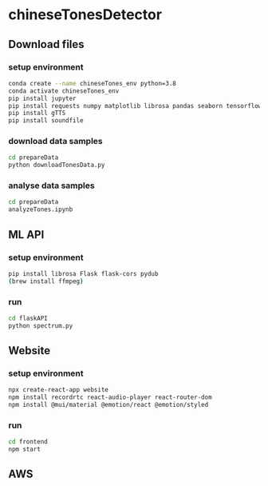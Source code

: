 # chineseTonesDetector

## Download files

### setup environment
```sh
conda create --name chineseTones_env python=3.8
conda activate chineseTones_env
pip install jupyter 
pip install requests numpy matplotlib librosa pandas seaborn tensorflow boto3
pip install gTTS
pip install soundfile
```

### download data samples
```sh
cd prepareData
python downloadTonesData.py
```

### analyse data samples
```sh
cd prepareData
analyzeTones.ipynb
```

## ML API

### setup environment
```sh
pip install librosa Flask flask-cors pydub
(brew install ffmpeg)
```

### run
```sh
cd flaskAPI
python spectrum.py
```

## Website

### setup environment
```sh
npx create-react-app website
npm install recordrtc react-audio-player react-router-dom
npm install @mui/material @emotion/react @emotion/styled
```

### run
```sh
cd frontend
npm start
```


## AWS





